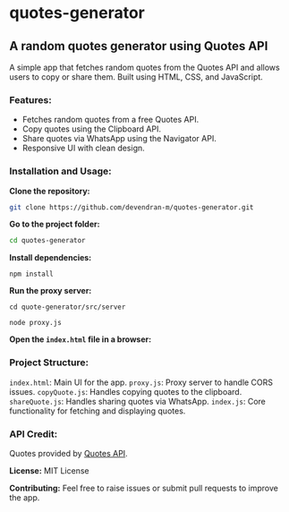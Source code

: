 # quotes-generator

## A random quotes generator using Quotes API

A simple app that fetches random quotes from the Quotes API and allows users to copy or share them. Built using HTML, CSS, and JavaScript.

### Features:

- Fetches random quotes from a free Quotes API.
- Copy quotes using the Clipboard API.
- Share quotes via WhatsApp using the Navigator API.
- Responsive UI with clean design.

### Installation and Usage:

**Clone the repository:**

```bash
git clone https://github.com/devendran-m/quotes-generator.git
```

**Go to the project folder:**

```bash
cd quotes-generator
```

**Install dependencies:**

```
npm install
```

**Run the proxy server:**

```
cd quote-generator/src/server

node proxy.js
```
**Open the `index.html` file in a browser:**


### Project Structure:

`index.html`: Main UI for the app.
`proxy.js`: Proxy server to handle CORS issues.
`copyQuote.js`: Handles copying quotes to the clipboard.
`shareQuote.js`: Handles sharing quotes via WhatsApp.
`index.js`: Core functionality for fetching and displaying quotes.

### API Credit:

Quotes provided by [Quotes API](https://github.com/theriturajps/Quotes-API).

**License:** MIT License

**Contributing:** Feel free to raise issues or submit pull requests to improve the app.